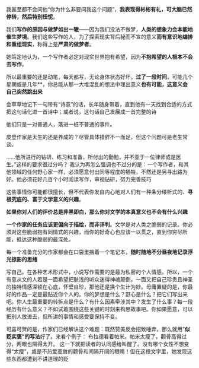 
我甚至都不会问他“你为什么非要问我这个问题”，**我表现得彬彬有礼，可大脑已然停转，然后特别忸怩**。 

我们**写作的原因与做梦如出一辙**——因为我们没法不做梦，**人类的想象力会本能地催生梦境**。我们这些写作的人，为了探索现实背后秘而不宣的意义**而有意识地编排和重组现实**，称得上是**严肃的做梦者**。  

她笃定地认为，一个写作者必定对现实世界抱有希望，因为**不抱希望的人根本不会去写作**。  

所以最重要的还是动笔，每天都写，无论身体状态好坏。**过了一段时间**，可能几个星期或是几年**，你总能从那一大堆混乱的想法中理出意义**也有可能，这意义会自己突然跳出来**  

会草草地记下一句带有“诗意”的话，长年随身带着，直到他有一天找到合适的方式把这句话化进一首诗中；或者说，这句话自己发展成一首完整的诗  

他们只是一对普通人，落进一桩不普通的事件。  

皮登作家是天生的还是养成的？尽管具体措辞不一而足，但这个问题可是老生常谈。  

……他所进行的钻研、练习和准备，所付出的勤勉，并不亚于一位律师或是医生。”这样的要求很过分吗？
我认为再怎么强调也不过分的是：一个写作者，和其他领域的任何野心家一样，必须愿意付出同等程度的牺牲，不然还是另寻出路为好。他必须花好几百个小时阅读写作，审视钻研，努力完善技巧  

这些事情你可能都很擅长，但不代表你发自内心地对人们有一种条分缕析式的、**寻根究底的、富于文学意义的兴趣**。  

**如果你对人们的评价总是非黑即白，那么你对文学的本真意义也不会有什么兴趣**    

**一个作家的任务应该更偏向于描绘，而非评判**。文学是对人类之脆弱的记录。你必须对这些脆弱抱有同情式的兴趣，而你的好奇心也应该一以贯之，直到你穷尽所能，抵达这种脆弱的最深处。  

每一个准备充分的作家都会在口袋里揣着一个笔记本，**随时随地不分昼夜地记录浮光掠影的思绪**  

写自己。在各种艺术形式中，小说写作需要的是最为私密的个人情感。所以，一个有意从文的人若是一面希望把肤浅的听众迷得神魂颠倒，一面又把自己珍贵且神圣的独特情感深锁在心底，怀壁自珍，那他还是换个生计为妙。毋庸置疑的是，你最好的作品一定是最贴近你个人的。你的梦想是什么？野心是什么？把它们写出来吧。你人生最重要的转拆点是什么？有什么因素牵涉其中？发生了什么事？每一段经历有什么意义？不如试着围绕这些关键的时刻来构思故事吧。你如果愿意，可以把别人放进去，但所讲的事情和感受要保持不变。  


可喜可贺的是，作家们已经解诀这个难题：既然赞美反会招致唾弃，那么就用“**似贬实褒”的写法**好了。来看个例子：
布拉德看着帕米。帕米太瘦了，颧骨高得过分，两眼也隔得太开。
这一下就把读者的认同感给叫醒了。没有哪个女性不想变得“太瘦”，或是不热爱高耸的颧骨和间隔开阔的眼睛！但在这段文字里，她发现这些东西都遭到不讲道理的贬  







